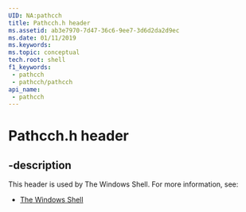 ```yaml
---
UID: NA:pathcch
title: Pathcch.h header
ms.assetid: ab3e7970-7d47-36c6-9ee7-3d6d2da2d9ec
ms.date: 01/11/2019
ms.keywords: 
ms.topic: conceptual
tech.root: shell
f1_keywords:
 - pathcch
 - pathcch/pathcch
api_name:
 - pathcch
---
```


# Pathcch.h header


## -description

This header is used by The Windows Shell. For more information, see:

- [The Windows Shell](../_shell/index.md)

